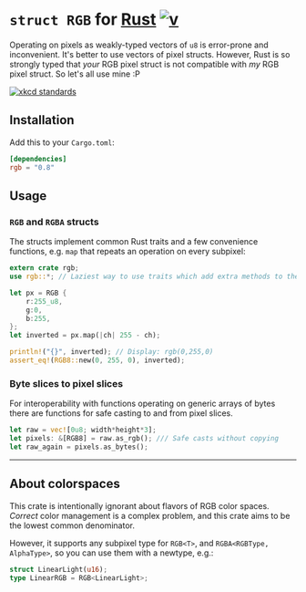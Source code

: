 # `struct RGB` for [Rust](https://www.rust-lang.org)  [![v](https://img.shields.io/crates/v/rgb.svg)](https://crates.io/crates/rgb)

Operating on pixels as weakly-typed vectors of `u8` is error-prone and inconvenient. It's better to use vectors of pixel structs. However, Rust is so strongly typed that *your* RGB pixel struct is not compatible with *my* RGB pixel struct. So let's all use mine :P

[![xkcd standards](https://imgs.xkcd.com/comics/standards.png)](https://xkcd.com/927/)

## Installation

Add this to your `Cargo.toml`:

```toml
[dependencies]
rgb = "0.8"
```

## Usage

### `RGB` and `RGBA` structs

The structs implement common Rust traits and a few convenience functions, e.g. `map` that repeats an operation on every subpixel:

```rust
extern crate rgb;
use rgb::*; // Laziest way to use traits which add extra methods to the structs

let px = RGB {
    r:255_u8,
    g:0,
    b:255,
};
let inverted = px.map(|ch| 255 - ch);

println!("{}", inverted); // Display: rgb(0,255,0)
assert_eq!(RGB8::new(0, 255, 0), inverted);
```

### Byte slices to pixel slices

For interoperability with functions operating on generic arrays of bytes there are functions for safe casting to and from pixel slices.

```rust
let raw = vec![0u8; width*height*3];
let pixels: &[RGB8] = raw.as_rgb(); /// Safe casts without copying
let raw_again = pixels.as_bytes();
```


----

## About colorspaces

This crate is intentionally ignorant about flavors of RGB color spaces. *Correct* color management is a complex problem, and this crate aims to be the lowest common denominator.

However, it supports any subpixel type for `RGB<T>`, and `RGBA<RGBType, AlphaType>`, so you can use them with a newtype, e.g.:

```rust
struct LinearLight(u16);
type LinearRGB = RGB<LinearLight>;
```


